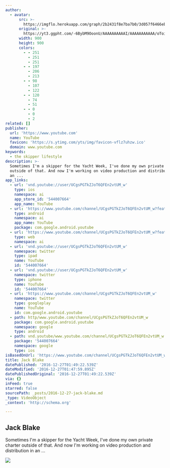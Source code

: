```yaml
---
author:
  - avatar:
      src: >-
        https://imgflo.herokuapp.com/graph/2b2431f8e7ba7b0/3d057f6466eb84c0e60b47653aa632d0/noop.jpg?input=https%3A%2F%2Fyt3.ggpht.com%2F-6BybM9OoonU%2FAAAAAAAAAAI%2FAAAAAAAAAAA%2FoToizjj07oo%2Fs900-c-k-no-mo-rj-c0xffffff%2Fphoto.jpg
      original: >-
        https://yt3.ggpht.com/-6BybM9OoonU/AAAAAAAAAAI/AAAAAAAAAAA/oToizjj07oo/s900-c-k-no-mo-rj-c0xffffff/photo.jpg
      width: 900
      height: 900
      colors:
        - - 251
          - 251
          - 251
        - - 197
          - 206
          - 213
        - - 98
          - 107
          - 122
        - - 120
          - 74
          - 51
        - - 0
          - 0
          - 2
related: []
publisher:
  url: 'https://www.youtube.com'
  name: YouTube
  favicon: 'https://s.ytimg.com/yts/img/favicon-vflz7uhzw.ico'
  domain: www.youtube.com
keywords:
  - the skipper lifestyle
description: >-
  Sometimes I'm a skipper for the Yacht Week, I've done my own private charter
  outside of that. And now I'm working on video production and distribution in
  an ...
app_links:
  - url: 'vnd.youtube://user/UCgsPGTkZJoT6QFEn2vtUM_w'
    type: ios
    namespace: ai
    app_store_id: '544007664'
    app_name: YouTube
  - url: 'https://www.youtube.com/channel/UCgsPGTkZJoT6QFEn2vtUM_w?feature=applinks'
    type: android
    namespace: ai
    app_name: YouTube
    package: com.google.android.youtube
  - url: 'https://www.youtube.com/channel/UCgsPGTkZJoT6QFEn2vtUM_w?feature=applinks'
    type: web
    namespace: ai
  - url: 'vnd.youtube://user/UCgsPGTkZJoT6QFEn2vtUM_w'
    namespace: twitter
    type: ipad
    name: YouTube
    id: '544007664'
  - url: 'vnd.youtube://user/UCgsPGTkZJoT6QFEn2vtUM_w'
    namespace: twitter
    type: iphone
    name: YouTube
    id: '544007664'
  - url: 'https://www.youtube.com/channel/UCgsPGTkZJoT6QFEn2vtUM_w'
    namespace: twitter
    type: googleplay
    name: YouTube
    id: com.google.android.youtube
  - path: http/www.youtube.com/channel/UCgsPGTkZJoT6QFEn2vtUM_w
    package: com.google.android.youtube
    namespace: google
    type: android
  - path: vnd.youtube/www.youtube.com/channel/UCgsPGTkZJoT6QFEn2vtUM_w
    package: '544007664'
    namespace: google
    type: ios
isBasedOnUrl: 'https://www.youtube.com/channel/UCgsPGTkZJoT6QFEn2vtUM_w'
title: Jack Blake
datePublished: '2016-12-27T01:49:22.539Z'
dateModified: '2016-12-27T01:47:59.895Z'
datePublishedOriginal: '2016-12-27T01:49:22.539Z'
via: {}
inFeed: true
starred: false
sourcePath: _posts/2016-12-27-jack-blake.md
_type: VideoObject
_context: 'http://schema.org'

---
```

<article style=""><h1>Jack Blake</h1><p>Sometimes I'm a skipper for the Yacht Week, I've done my own private charter outside of that. And now I'm working on video production and distribution in an ...</p><img src="https://yt3.ggpht.com/-6BybM9OoonU/AAAAAAAAAAI/AAAAAAAAAAA/oToizjj07oo/s900-c-k-no-mo-rj-c0xffffff/photo.jpg" /></article>